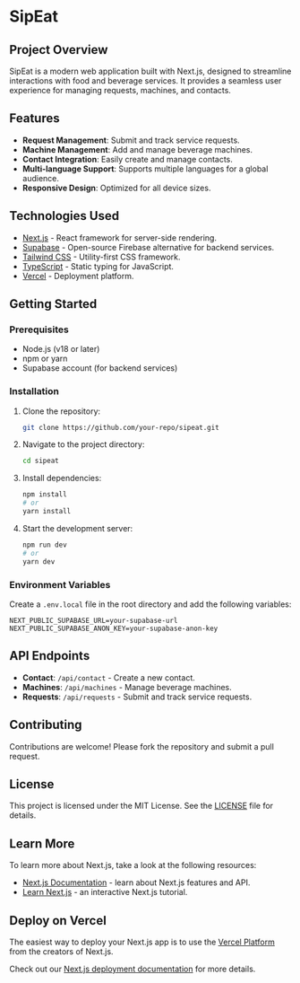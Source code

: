 # SipEat

## Project Overview
SipEat is a modern web application built with Next.js, designed to streamline interactions with food and beverage services. It provides a seamless user experience for managing requests, machines, and contacts.

## Features
- **Request Management**: Submit and track service requests.
- **Machine Management**: Add and manage beverage machines.
- **Contact Integration**: Easily create and manage contacts.
- **Multi-language Support**: Supports multiple languages for a global audience.
- **Responsive Design**: Optimized for all device sizes.

## Technologies Used
- [Next.js](https://nextjs.org/) - React framework for server-side rendering.
- [Supabase](https://supabase.com/) - Open-source Firebase alternative for backend services.
- [Tailwind CSS](https://tailwindcss.com/) - Utility-first CSS framework.
- [TypeScript](https://www.typescriptlang.org/) - Static typing for JavaScript.
- [Vercel](https://vercel.com/) - Deployment platform.

## Getting Started

### Prerequisites
- Node.js (v18 or later)
- npm or yarn
- Supabase account (for backend services)

### Installation
1. Clone the repository:
   ```bash
   git clone https://github.com/your-repo/sipeat.git
   ```
2. Navigate to the project directory:
   ```bash
   cd sipeat
   ```
3. Install dependencies:
   ```bash
   npm install
   # or
   yarn install
   ```
4. Start the development server:
   ```bash
   npm run dev
   # or
   yarn dev
   ```

### Environment Variables
Create a `.env.local` file in the root directory and add the following variables:
```env
NEXT_PUBLIC_SUPABASE_URL=your-supabase-url
NEXT_PUBLIC_SUPABASE_ANON_KEY=your-supabase-anon-key
```

## API Endpoints
- **Contact**: `/api/contact` - Create a new contact.
- **Machines**: `/api/machines` - Manage beverage machines.
- **Requests**: `/api/requests` - Submit and track service requests.

## Contributing
Contributions are welcome! Please fork the repository and submit a pull request.

## License
This project is licensed under the MIT License. See the [LICENSE](LICENSE) file for details.

## Learn More
To learn more about Next.js, take a look at the following resources:
- [Next.js Documentation](https://nextjs.org/docs) - learn about Next.js features and API.
- [Learn Next.js](https://nextjs.org/learn) - an interactive Next.js tutorial.

## Deploy on Vercel
The easiest way to deploy your Next.js app is to use the [Vercel Platform](https://vercel.com/new?utm_medium=default-template&filter=next.js&utm_source=create-next-app&utm_campaign=create-next-app-readme) from the creators of Next.js.

Check out our [Next.js deployment documentation](https://nextjs.org/docs/app/building-your-application/deploying) for more details.
